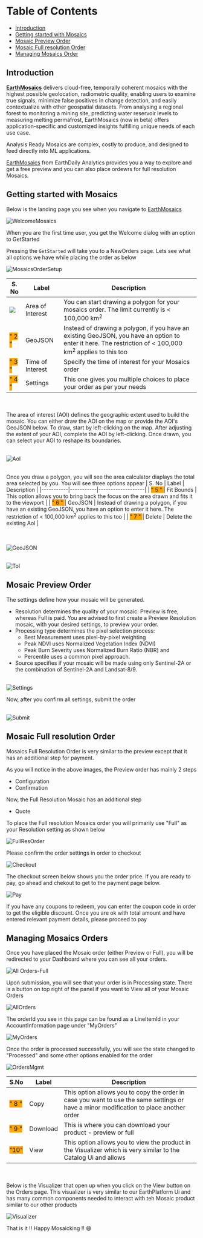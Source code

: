 # Table of Contents
* [Introduction](#introduction)
* [Getting started with Mosaics](#getting-started-with-mosaics)
* [Mosaic Preview Order](#mosaic-preview-order)
* [Mosaic Full resolution Order](#mosaic-full-resolution-order)
* [Managing Mosaics Order](#managing-mosaics-orders)

## Introduction
[**EarthMosaics**](https://earthplatform.eds.earthdaily.com/ecommerce) delivers cloud-free, temporally coherent mosaics with ​the highest possible geolocation, radiometric ​quality, enabling users to examine true signals, minimize false positives in change detection, and easily contextualize with other geospatial datasets. From analysing a regional forest to monitoring a mining site, predicting water reservoir levels to measuring melting permafrost, EarthMosaics (now in beta) offers application-specific and customized insights fulfilling unique needs of each use case.

Analysis Ready Mosaics are complex, costly to produce, and designed to feed directly into ML applications​.

[EarthMosaics](https://earthplatform.eds.earthdaily.com/ecommerce)  from EarthDaily Analytics provides you a way to explore and get a free preview and you can also place ordewrs for full resolution Mosaics. 

## Getting started with Mosaics

Below is the landing page you see when you navigate to [EarthMosaics](https://earthplatform.eds.earthdaily.com/ecommerce)

![WelcomeMosaics](../Images/EarthMosaics%20UI/WelcometoMosaic.png)

When you are the first time user, you get the Welcome dialog with an option to GetStarted

Pressing the `GetStarted` will take you to a NewOrders page. Lets see what all options we have while placing the order as below

![MosaicsOrderSetup](../Images/EarthMosaics%20UI/MosaicOrderSetup.png)

| S. No     | Label     | Description       |
|-----------|-----------|-------------------|
| ![](https://img.shields.io/static/v1?label=&message=1&color=orange)  | Area of Interest | You can start drawing a polygon for your mosaics order. The limit currently is < 100,000 km<sup>2</sup>   |
| <span style="background-color:orange"> " 2 "  </span> | GeoJSON | Instead of drawing a polygon, if you have an existing GeoJSON, you have an option to enter it here. The restriction of < 100,000 km<sup>2</sup> applies to this too |
| <span style="background-color:orange"> " 3 "  </span> | Time of Interest | Specify the time of interest for your Mosaics order |
| <span style="background-color:orange"> " 4 "  </span> | Settings | This one gives you multiple choices to place your order as per your needs|

<br></br>
The area of interest (AOI) defines the geographic extent used to build the mosaic. You can either draw the AOI on the map or provide the AOI's GeoJSON below. To draw, start by left-clicking on the map. After adjusting the extent of your AOI, complete the AOI by left-clicking. Once drawn, you can select your AOI to reshape its boundaries.
<br></br>

![AoI](../Images/EarthMosaics%20UI/AoI.png)
<br></br>

Once you draw a polygon, you will see the area calculator diaplays the total area selected by you. You will see three options appear 
| S. No     | Label     | Description       |
|-----------|-----------|-------------------|
| <span style="background-color:orange"> " 5 "   </span> | Fit Bounds | This option allows you to bring back the focus on the area drawn and fits it to the viewport    |
| <span style="background-color:orange"> " 6 "  </span> | GeoJSON | Instead of drawing a polygon, if you have an existing GeoJSON, you have an option to enter it here. The restriction of < 100,000 km<sup>2</sup> applies to this too |
| <span style="background-color:orange"> " 7 "  </span> | Delete | Delete the existing AoI |

<br></br>
![GeoJSON](../Images/EarthMosaics%20UI/GeoJSON.png)
<br></br>

![ToI](../Images/EarthMosaics%20UI/ToI.png)

## Mosaic Preview Order
The settings define how your mosaic will be generated. 
* Resolution determines the quality of your mosaic: Preview is free, whereas Full is paid. You are advised to first create a Preview Resolution mosaic, with your desired settings, to preview your order. 
* Processing type determines the pixel selection process: 
    * Best Measurement uses pixel-by-pixel weighting 
    * Peak NDVI uses Normalized Vegetation Index (NDVI)
    * Peak Burn Severity uses Normalized Burn Ratio (NBR) and 
    * Percentile uses a common pixel approach. 
* Source specifies if your mosaic will be made using only Sentinel-2A or the combination of Sentinel-2A and Landsat-8/9.
<br></br>

![Settings](../Images/EarthMosaics%20UI/Settings.png)

Now, after you confirm all settings, submit the order
<br></br>

![Submit](../Images/EarthMosaics%20UI/Submit.png)

## Mosaic Full resolution Order

Mosaics Full Resolution Order is very similar to the preview except that it has an additional step for payment.

As you will notice in the above images, the Preview order has mainly 2 steps
* Configuration
* Confirmation

Now, the Full Resolution Mosaic has an additional step 
* Quote

To place the Full resolution Mosaics order you will primarily use "Full" as your Resolution setting as shown below

![FullResOrder](../Images/EarthMosaics%20UI/FullResOrder.png)

Please confirm the order settings in order to checkout

![Checkout](../Images/EarthMosaics%20UI/Checkout.png)

The checkout screen below shows you the order price. If you are ready to pay, go ahead and chekout to get to the payment page below.

![Pay](../Images/EarthMosaics%20UI/Pay.png)

If you have any coupons to redeem, you can enter the coupon code in order to get the eligible discount. Once you are ok with total amount and have entered relevant payment details, please proceed to pay

## Managing Mosaics Orders

Once you have placed the Mosaic order (either Preview or Full), you will be redirected to your Dashboard where you can see all your orders.

![All Orders-Full](../Images/EarthMosaics%20UI/All%20Orders-Full.png)

Upon submission, you will see that your order is in Processing state. There is a button on top right of the panel if you want to View all of your Mosaic Orders


![AllOrders](../Images/EarthMosaics%20UI/All%20Orders.png)

The orderId you see in this page can be found as a LineItemId in your AccountInformation page under "MyOrders"

![MyOrders](../Images/EarthMosaics%20UI/MyOrders.png)

Once the order is processed successfully, you will see the state changed to "Processed" and some other options enabled for the order

![OrdersMgmt](../Images/EarthMosaics%20UI/OrdersMgmt.png)


| S.No        | Label     | Description       |
|--------------|-----------|-------------------|
| <span style="background-color:orange"> " 8 "  </span> | Copy | This option allows you to copy the order in case you want to use the same settings or have a minor modification to place another order     |
| <span style="background-color:orange"> " 9 "  </span> | Download | This is where you can download your product - preview or full |
| <span style="background-color:orange"> "10"  </span> | View | This option allows you to view the product in the Visualizer which is very similar to the Catalog Ui and allows  |

<br></br>
Below is the Visualizer that open up when you click on the View button on the Orders page. This visualizer is very similar to our EarthPlatform Ui and has many common components needed to interact with teh Mosaic product similar to our other products


![Visualizer](../Images/EarthMosaics%20UI/Visualizer.png)

That is it !! Happy Mosaicking !! :smile: